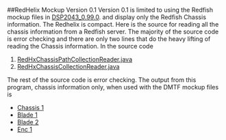 ##RedHelix Mockup Version 0.1
Version 0.1 is limited to using the Redfish mockup files in [DSP2043_0.99.0](http://www.dmtf.org/sites/default/files/standards/documents/DSP2043_0.99.0a.zip).
and display only the Redfish Chassis information. The Redhelix is compact.
Here is the source for reading all the chassis information from a Redfish server. The majority of the source code is error checking and there
are only two lines that do the heavy lifting of reading the Chassis information. In the source code

1. [RedHxChassisPathCollectionReader.java](../../redhx-app-server-db/src/main/java/org/redhelix/server/main/RedMatrixServerDb.java#L84)
2. [RedHxChassisCollectionReader.java](../../redhx-app-server-db/src/main/java/org/redhelix/server/main/RedMatrixServerDb.java#L89)

The rest of the source code is error checking. The output from this program, chassis information only, when used with the DMTF mockup files is

* [Chassis 1](Chassis1.txt)
* [Blade 1](Blade1.txt)
* [Blade 2](Blade2.txt)
* [Enc 1](Enc1.txt)

